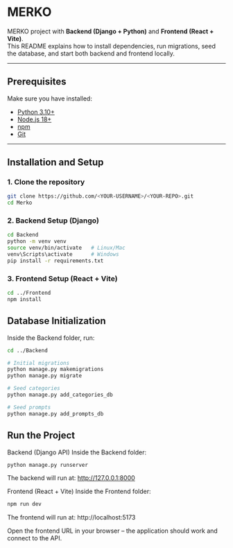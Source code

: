 # MERKO

MERKO project with **Backend (Django + Python)** and **Frontend (React + Vite)**.  
This README explains how to install dependencies, run migrations, seed the database, and start both backend and frontend locally.  

---

## Prerequisites

Make sure you have installed:

- [Python 3.10+](https://www.python.org/downloads/)
- [Node.js 18+](https://nodejs.org/en/download/)
- [npm](https://docs.npmjs.com/downloading-and-installing-node-js-and-npm)
- [Git](https://git-scm.com/)

---

## Installation and Setup

### 1. Clone the repository
```bash
git clone https://github.com/<YOUR-USERNAME>/<YOUR-REPO>.git
cd Merko
```

### 2. Backend Setup (Django)
```bash
cd Backend
python -m venv venv
source venv/bin/activate   # Linux/Mac
venv\Scripts\activate      # Windows
pip install -r requirements.txt
```

### 3. Frontend Setup (React + Vite)
```bash
cd ../Frontend
npm install
```

## Database Initialization
Inside the Backend folder, run:

```bash
cd ../Backend

# Initial migrations
python manage.py makemigrations
python manage.py migrate

# Seed categories
python manage.py add_categories_db

# Seed prompts
python manage.py add_prompts_db
```

## Run the Project

Backend (Django API)
Inside the Backend folder:

```bash
python manage.py runserver
```
The backend will run at: http://127.0.0.1:8000

Frontend (React + Vite)
Inside the Frontend folder:

```bash
npm run dev
```
The frontend will run at: http://localhost:5173

Open the frontend URL in your browser – the application should work and connect to the API.

